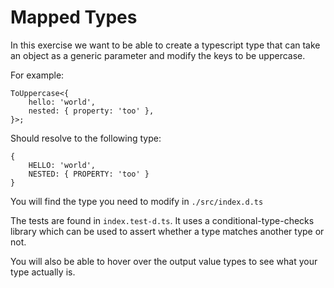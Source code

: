 # Mapped Types

In this exercise we want to be able to create a typescript type that can
take an object as a generic parameter and modify the keys to be uppercase.

For example:

```
ToUppercase<{
    hello: 'world',
    nested: { property: 'too' },
}>;
```

Should resolve to the following type:

```
{
    HELLO: 'world',
    NESTED: { PROPERTY: 'too' }
}
```

You will find the type you need to modify in `./src/index.d.ts`

The tests are found in `index.test-d.ts`. It uses a conditional-type-checks library
which can be used to assert whether a type matches another type or not. 

You will also be able to hover over the output value types to see what your type actually is.